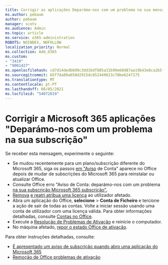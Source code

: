 ```yaml
---
title: Corrigir as aplicações Deparámo-nos com um problema na sua mensagem de subscrição
ms.author: pebaum
author: pebaum
manager: scotv
ms.audience: Admin
ms.topic: article
ms.service: o365-administration
ROBOTS: NOINDEX, NOFOLLOW
localization_priority: Normal
ms.collection: Adm_O365
ms.custom:
- "3419"
- "9001427"
ms.openlocfilehash: cd7d14dedb0d9c3dd16df885a31b99e60d87aa19b43e8ca2b5f46e6ce7b5e035
ms.sourcegitcommit: b5f7da89a650d2915dc652449623c78be6247175
ms.translationtype: MT
ms.contentlocale: pt-PT
ms.lasthandoff: 08/05/2021
ms.locfileid: "54072819"
---
```

# <a name="fixing-the-microsoft-365-apps-weve-run-into-a-problem-with-your-subscription-message"></a>Corrigir a Microsoft 365 aplicações "Deparámo-nos com um problema na sua subscrição"

Se receber esta mensagem, experimente o seguinte:

- Se mudou recentemente para um plano/subscrição diferente do Microsoft 365, siga os passos [em "Aviso](https://support.office.com/article/account-notice-appears-in-office-after-switching-office-365-plans-857dc33a-1efc-4ce7-ac3f-ef616314e27d) de Conta" aparece no Office depois de mudar de subscrições do Microsoft 365 para reinstalar ou atualizar Office.
- Consulte Office erro "Aviso de Conta: deparámo-nos com um problema [na sua subscrição Microsoft 365 subscrição".](https://support.office.com/article/office-error-account-notice-we-ve-run-into-a-problem-with-your-office-365-subscription-17f71ecb-f53c-4f3d-ae18-7230ca1594c1) 
- [Remova](https://docs.microsoft.com/microsoft-365/admin/manage/remove-licenses-from-users) [e reatri atribua uma licença](https://docs.microsoft.com/microsoft-365/admin/manage/assign-licenses-to-users) ao utilizador afetado.
- Abra um aplicação do Office, **selecione**  >  **Conta de Ficheiro** e tercione a ação de sair de todas as contas. Volte a iniciar sessão usando uma conta de utilizador com uma licença válida. Para obter informações detalhadas, consulte [Contas no Office](https://support.office.com/article/628ea040-f265-49de-b986-be09c3ebf8a9).
- Execute a [Resolução de Problemas de Ativação](https://aka.ms/SARA-OfficeActivation-Alchemy) e reinicie o computador.
- No máquina afetado, [repor o estado Office de ativação](https://docs.microsoft.com/office365/troubleshoot/activation/reset-office-365-proplus-activation-state).

Para obter instruções detalhadas, consulte:
- [É apresentado um aviso de subscrição quando abro uma aplicação do Microsoft 365](https://support.office.com/article/4cabe32c-f594-4c0e-9191-3d3ade10cceb)
- [Remoção de Office problemas de ativação](https://support.office.com/article/0d23d3c0-c19c-4b2f-9845-5344fedc4380)